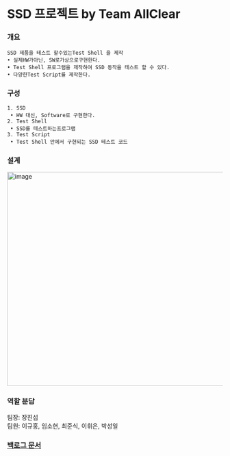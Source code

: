 # SSD 프로젝트 by Team AllClear
### 개요
```
SSD 제품을 테스트 할수있는Test Shell 을 제작
• 실제HW가아닌, SW로가상으로구현한다.
• Test Shell 프로그램을 제작하여 SSD 동작을 테스트 할 수 있다.
• 다양한Test Script를 제작한다.
```
### 구성
```
1. SSD
 • HW 대신, Software로 구현한다.
2. Test Shell
 • SSD를 테스트하는프로그램
3. Test Script
 • Test Shell 안에서 구현되는 SSD 테스트 코드
```
### 설계
<img width="800" height="500" alt="image" src="https://github.com/user-attachments/assets/7bac7b22-56cd-402e-a3f5-5ef6d7325e10" />

### 역할 분담
팀장: 장진섭</br>
팀원: 이규홍, 임소현, 최준식, 이휘은, 박성일

### [백로그 문서](backlog.md)
